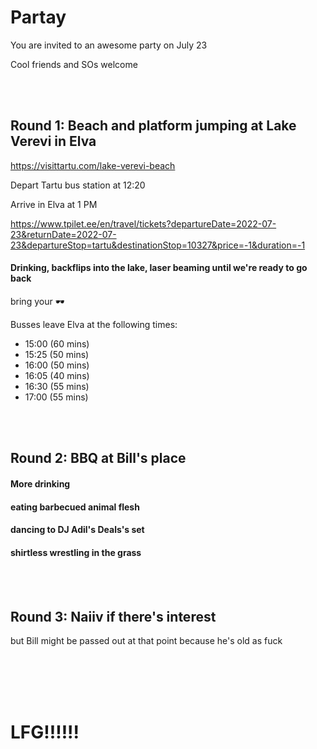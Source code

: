 # Partay

You are invited to an awesome party on July 23

Cool friends and SOs welcome

<br>
<br>

## Round 1: Beach and platform jumping at Lake Verevi in Elva

https://visittartu.com/lake-verevi-beach

Depart Tartu bus station at 12:20

Arrive in Elva at 1 PM

https://www.tpilet.ee/en/travel/tickets?departureDate=2022-07-23&returnDate=2022-07-23&departureStop=tartu&destinationStop=10327&price=-1&duration=-1

#### Drinking, backflips into the lake, laser beaming until we're ready to go back

bring your 🕶️

Busses leave Elva at the following times:
- 15:00 (60 mins)
- 15:25 (50 mins)
- 16:00 (50 mins)
- 16:05 (40 mins)
- 16:30 (55 mins)
- 17:00 (55 mins)

<br>
<br>

## Round 2: BBQ at Bill's place

#### More drinking
#### eating barbecued animal flesh
#### dancing to DJ Adil's Deals's set
#### shirtless wrestling in the grass

<br>
<br>

## Round 3: Naiiv if there's interest

but Bill might be passed out at that point because he's old as fuck

<br>
<br>
<br>
<br>

# LFG!!!!!!
